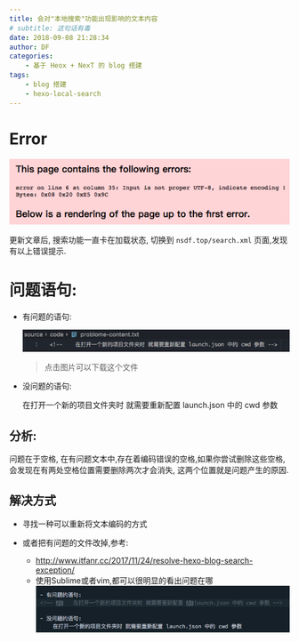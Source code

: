 ```yaml
---
title: 会对"本地搜索"功能出现影响的文本内容
# subtitle: 这句话有毒
date: 2018-09-08 21:28:34
author: DF
categories:
    - 基于 Heox + NexT 的 blog 搭建
tags:
    - blog 搭建
    - hexo-local-search
---
```

# Error
![](/images/post/sick-file-error.png)

更新文章后, 搜索功能一直卡在加载状态, 切换到 `nsdf.top/search.xml` 页面,发现有以上错误提示.

<!-- more -->
# 问题语句:

- 有问题的语句:

    [![放在这个文件里了, 点击可以下载](/images/post/problem-file-view.png)](/code/problem-content.txt)
    > 点击图片可以下载这个文件

- 没问题的语句:

    在打开一个新的项目文件夹时 就需要重新配置 launch.json 中的 cwd 参数

## 分析:
问题在于空格, 在有问题文本中,存在着编码错误的空格,如果你尝试删除这些空格,会发现在有两处空格位置需要删除两次才会消失, 这两个位置就是问题产生的原因.

## 解决方式
- 寻找一种可以重新将文本编码的方式

- 或者把有问题的文件改掉,参考:
    - http://www.itfanr.cc/2017/11/24/resolve-hexo-blog-search-exception/
    - 使用Sublime或者vim,都可以很明显的看出问题在哪
    ![](/images/post/sick-file.png)

